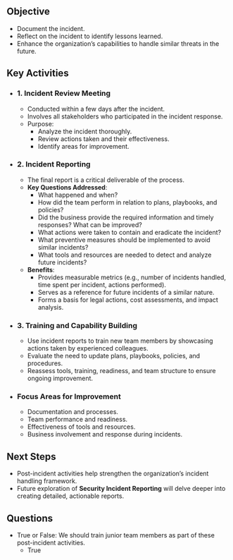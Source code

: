 ## Objective
- Document the incident.
- Reflect on the incident to identify lessons learned.
- Enhance the organization’s capabilities to handle similar threats in the future.



## Key Activities
- ### 1. **Incident Review Meeting**
	- Conducted within a few days after the incident.
	- Involves all stakeholders who participated in the incident response.
	- Purpose:
	    - Analyze the incident thoroughly.
	    - Review actions taken and their effectiveness.
	    - Identify areas for improvement.
- ### 2. **Incident Reporting**
	- The final report is a critical deliverable of the process.
	- **Key Questions Addressed**:
	    - What happened and when?
	    - How did the team perform in relation to plans, playbooks, and policies?
	    - Did the business provide the required information and timely responses? What can be improved?
	    - What actions were taken to contain and eradicate the incident?
	    - What preventive measures should be implemented to avoid similar incidents?
	    - What tools and resources are needed to detect and analyze future incidents?
	- **Benefits**:
	    - Provides measurable metrics (e.g., number of incidents handled, time spent per incident, actions performed).
	    - Serves as a reference for future incidents of a similar nature.
	    - Forms a basis for legal actions, cost assessments, and impact analysis.
- ### 3. **Training and Capability Building**
	- Use incident reports to train new team members by showcasing actions taken by experienced colleagues.
	- Evaluate the need to update plans, playbooks, policies, and procedures.
	- Reassess tools, training, readiness, and team structure to ensure ongoing improvement.
- ### Focus Areas for Improvement
	- Documentation and processes.
	- Team performance and readiness.
	- Effectiveness of tools and resources.
	- Business involvement and response during incidents.



## Next Steps
- Post-incident activities help strengthen the organization’s incident handling framework.
- Future exploration of **Security Incident Reporting** will delve deeper into creating detailed, actionable reports.



## Questions
- True or False: We should train junior team members as part of these post-incident activities.
	- True